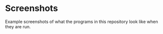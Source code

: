 # Screenshots

Example screenshots of what the programs in this repository look like when they are run.
